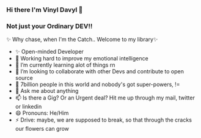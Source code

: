 ### Hi there I'm Vinyl Davyl 👋

### Not just your Ordinary DEV!!

   ✨ Why chase, when I'm the Catch..
   Welcome to my library✨
- ✨ Open-minded Developer 
- 🔭 Working hard to improve my emotional intelligence
- 🌱 I’m currently learning alot of things rn
- 👯 I’m looking to collaborate with other Devs and contribute to open source
- 🤔 7billion people in this world and nobody's got super-powers, !=
- 💬 Ask me about anything
- 📫 Is there a Gig? Or an Urgent deal? Hit me up through my mail, twitter or linkedin
- 😄 Pronouns: He/Him
- ⚡ Drive: maybe, we are supposed to break, so that through the cracks our flowers can grow
